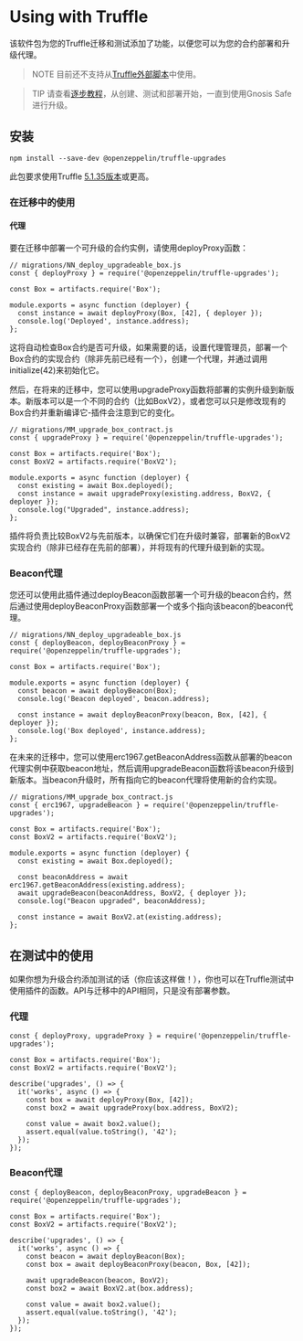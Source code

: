 # Using with Truffle
该软件包为您的Truffle迁移和测试添加了功能，以便您可以为您的合约部署和升级代理。

> NOTE
目前还不支持从[Truffle外部脚本](https://www.trufflesuite.com/docs/truffle/getting-started/writing-external-scripts)中使用。

> TIP
请查看[逐步教程](https://forum.openzeppelin.com/t/openzeppelin-truffle-upgrades-step-by-step-tutorial/3579)，从创建、测试和部署开始，一直到使用Gnosis Safe进行升级。

## 安装

```
npm install --save-dev @openzeppelin/truffle-upgrades
```
此包要求使用Truffle [5.1.35版本](https://github.com/trufflesuite/truffle/releases/tag/v5.1.35)或更高。

### 在迁移中的使用

#### 代理
要在迁移中部署一个可升级的合约实例，请使用deployProxy函数：
```
// migrations/NN_deploy_upgradeable_box.js
const { deployProxy } = require('@openzeppelin/truffle-upgrades');

const Box = artifacts.require('Box');

module.exports = async function (deployer) {
  const instance = await deployProxy(Box, [42], { deployer });
  console.log('Deployed', instance.address);
};
```

这将自动检查Box合约是否可升级，如果需要的话，设置代理管理员，部署一个Box合约的实现合约（除非先前已经有一个），创建一个代理，并通过调用initialize(42)来初始化它。

然后，在将来的迁移中，您可以使用upgradeProxy函数将部署的实例升级到新版本。新版本可以是一个不同的合约（比如BoxV2），或者您可以只是修改现有的Box合约并重新编译它-插件会注意到它的变化。
```
// migrations/MM_upgrade_box_contract.js
const { upgradeProxy } = require('@openzeppelin/truffle-upgrades');

const Box = artifacts.require('Box');
const BoxV2 = artifacts.require('BoxV2');

module.exports = async function (deployer) {
  const existing = await Box.deployed();
  const instance = await upgradeProxy(existing.address, BoxV2, { deployer });
  console.log("Upgraded", instance.address);
};
```

插件将负责比较BoxV2与先前版本，以确保它们在升级时兼容，部署新的BoxV2实现合约（除非已经存在先前的部署），并将现有的代理升级到新的实现。

### Beacon代理

您还可以使用此插件通过deployBeacon函数部署一个可升级的beacon合约，然后通过使用deployBeaconProxy函数部署一个或多个指向该beacon的beacon代理。

```
// migrations/NN_deploy_upgradeable_box.js
const { deployBeacon, deployBeaconProxy } = require('@openzeppelin/truffle-upgrades');

const Box = artifacts.require('Box');

module.exports = async function (deployer) {
  const beacon = await deployBeacon(Box);
  console.log('Beacon deployed', beacon.address);

  const instance = await deployBeaconProxy(beacon, Box, [42], { deployer });
  console.log('Box deployed', instance.address);
};
```

在未来的迁移中，您可以使用erc1967.getBeaconAddress函数从部署的beacon代理实例中获取beacon地址，然后调用upgradeBeacon函数将该beacon升级到新版本。当beacon升级时，所有指向它的beacon代理将使用新的合约实现。

```
// migrations/MM_upgrade_box_contract.js
const { erc1967, upgradeBeacon } = require('@openzeppelin/truffle-upgrades');

const Box = artifacts.require('Box');
const BoxV2 = artifacts.require('BoxV2');

module.exports = async function (deployer) {
  const existing = await Box.deployed();

  const beaconAddress = await erc1967.getBeaconAddress(existing.address);
  await upgradeBeacon(beaconAddress, BoxV2, { deployer });
  console.log("Beacon upgraded", beaconAddress);

  const instance = await BoxV2.at(existing.address);
};
```

## 在测试中的使用

如果你想为升级合约添加测试的话（你应该这样做！），你也可以在Truffle测试中使用插件的函数。API与迁移中的API相同，只是没有部署参数。

### 代理
```
const { deployProxy, upgradeProxy } = require('@openzeppelin/truffle-upgrades');

const Box = artifacts.require('Box');
const BoxV2 = artifacts.require('BoxV2');

describe('upgrades', () => {
  it('works', async () => {
    const box = await deployProxy(Box, [42]);
    const box2 = await upgradeProxy(box.address, BoxV2);

    const value = await box2.value();
    assert.equal(value.toString(), '42');
  });
});
```

### Beacon代理
```
const { deployBeacon, deployBeaconProxy, upgradeBeacon } = require('@openzeppelin/truffle-upgrades');

const Box = artifacts.require('Box');
const BoxV2 = artifacts.require('BoxV2');

describe('upgrades', () => {
  it('works', async () => {
    const beacon = await deployBeacon(Box);
    const box = await deployBeaconProxy(beacon, Box, [42]);

    await upgradeBeacon(beacon, BoxV2);
    const box2 = await BoxV2.at(box.address);

    const value = await box2.value();
    assert.equal(value.toString(), '42');
  });
});
```

